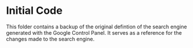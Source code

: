 # Initial Code

This folder contains a backup of the original defintion of the search engine generated with the Google Control Panel. It serves as a reference for the changes made to the search engine.

